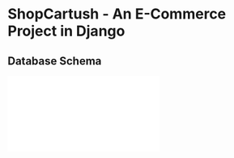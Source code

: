 # ShopCartush - An E-Commerce Project in Django


## Database Schema
![Database Schema](shopcartush.pdf)